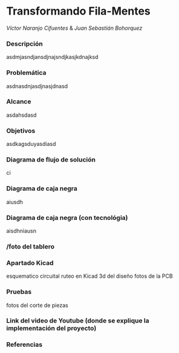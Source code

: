 # Transformando Fila-Mentes
_Víctor Naranjo Cifuentes_ & _Juan Sebastián Bohorquez_
### Descripción
asdmjasndjansdjnajsndjkasjkdnajksd
### Problemática
asdnasdnjasdjnasjdnasd
### Alcance
asdahsdasd
### Objetivos
asdkagsduyasdiasd
### Diagrama de flujo de solución
ci
### Diagrama de caja negra
aiusdh
### Diagrama de caja negra (con tecnológia)
aisdhniausn
### /foto del tablero
### Apartado Kicad
esquematico circuital
ruteo en Kicad
3d del diseño 
fotos de la PCB
### Pruebas
fotos del corte de piezas 
### Link del video de Youtube (donde se explique la implementación del proyecto)
### Referencias
